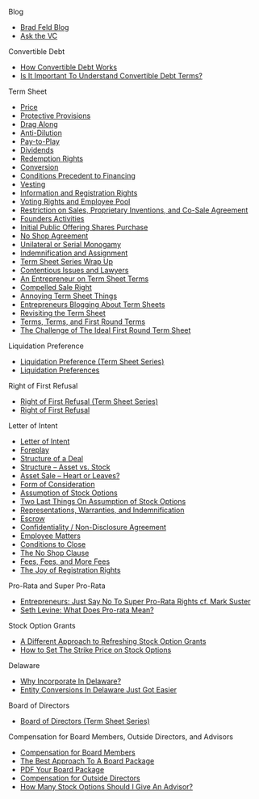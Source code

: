 Blog
*   [Brad Feld Blog](http://www.feld.com) 
*   [Ask the VC](http://www.askthevc.com) 

Convertible Debt
*   [How Convertible Debt Works](http://www.feld.com/archives/2011/10/how-convertible-debt-works.html) 
*   [Is It Important To Understand Convertible Debt Terms?](http://www.feld.com/archives/2011/09/is-it-important-to-understand-convertible-debt-terms.html) 

Term Sheet
*   [Price](http://www.feld.com/archives/2005/01/term-sheet-price.html) 
*   [Protective Provisions](http://www.feld.com/archives/2005/01/term-sheet-protective-provisions.html) 
*   [Drag Along](http://www.feld.com/archives/2005/02/term-sheet-drag-along.html) 
*   [Anti-Dilution](http://www.feld.com/archives/2005/03/term-sheet-anti-dilution.html) 
*   [Pay-to-Play](http://www.feld.com/archives/2005/03/term-sheet-pay-to-play.html) 
*   [Dividends](http://www.feld.com/archives/2005/03/term-sheet-dividends.html) 
*   [Redemption Rights](http://www.feld.com/archives/2005/03/term-sheet-redemption-rights.html) 
*   [Conversion](http://www.feld.com/archives/2005/04/term-sheet-conversion.html) 
*   [Conditions Precedent to Financing](http://www.feld.com/archives/2005/04/term-sheet-conditions-precedent-to-financing.html) 
*   [Vesting](http://www.feld.com/archives/2005/05/term-sheet-vesting.html) 
*   [Information and Registration Rights](http://www.feld.com/archives/2005/06/term-sheet-information-and-registration-rights.html) 
*   [Voting Rights and Employee Pool](http://www.feld.com/archives/2005/07/term-sheet-voting-rights-and-employee-pool.html) 
*   [Restriction on Sales, Proprietary Inventions, and Co-Sale Agreement](http://www.feld.com/archives/2005/07/term-sheet-restriction-on-sales-proprietary-inventions-and-co-sale-agreement.html) 
*   [Founders Activities](http://www.feld.com/archives/2005/07/term-sheet-founders-activities.html) 
*   [Initial Public Offering Shares Purchase](http://www.feld.com/archives/2005/07/term-sheet-initial-public-offering-shares-purchase.html) 
*   [No Shop Agreement](http://www.feld.com/archives/2005/08/term-sheet-no-shop-agreement.html) 
*   [Unilateral or Serial Monogamy](http://www.feld.com/archives/2005/08/unilateral-or-serial-monogamy.html) 
*   [Indemnification and Assignment](http://www.feld.com/archives/2005/08/term-sheet-indemnification-and-assignment.html) 
*   [Term Sheet Series Wrap Up](http://www.feld.com/archives/2005/08/term-sheet-series-wrap-up.html) 
*   [Contentious Issues and Lawyers](http://www.feld.com/archives/2005/12/term-sheets-contentious-issues-and-lawyers.html) 
*   [An Entrepreneur on Term Sheet Terms](http://www.feld.com/archives/2006/01/an-entrepreneur-on-term-sheet-terms.html) 
*   [Compelled Sale Right](http://www.feld.com/archives/2006/06/term-sheet-compelled-sale-right.html) 
*   [Annoying Term Sheet Things](http://www.feld.com/archives/2006/09/annoying-term-sheet-things.html) 
*   [Entrepreneurs Blogging About Term Sheets](http://www.feld.com/archives/2007/04/entrepreneurs-blogging-about-term-sheets.html) 
*   [Revisiting the Term Sheet](http://www.feld.com/archives/2008/06/revisiting-the-term-sheet.html)
*   [Terms, Terms, and First Round Terms](http://www.feld.com/archives/2009/08/terms-terms-and-first-round-terms.html)
*   [The Challenge of The Ideal First Round Term Sheet](http://www.feld.com/archives/2009/08/the-challenge-of-the-ideal-first-round-term-sheet.html)

Liquidation Preference
*   [Liquidation Preference (Term Sheet Series)](http://www.feld.com/archives/2005/01/term-sheet-liquidation-preference.html) 
*   [Liquidation Preferences](http://www.feld.com/archives/2004/07/liquidation-preferences.html)

Right of First Refusal
*   [Right of First Refusal (Term Sheet Series)](http://www.feld.com/archives/2005/06/term-sheet-right-of-first-refusal.html) 
*   [Right of First Refusal](http://www.feld.com/archives/2006/04/right-of-first-refusal.html)

Letter of Intent
*   [Letter of Intent](http://www.feld.com/archives/2005/09/letter-of-intent.html) 
*   [Foreplay](http://www.feld.com/archives/2005/09/letter-of-intent-foreplay.html) 
*   [Structure of a Deal](http://www.feld.com/archives/2005/10/letter-of-intent-structure-of-a-deal.html) 
*   [Structure – Asset vs. Stock](http://www.feld.com/archives/2005/11/letter-of-intent-structure-asset-vs-stock.html) 
*   [Asset Sale – Heart or Leaves?](http://www.feld.com/archives/2005/11/asset-sale-heart-or-leaves.html) 
*   [Form of Consideration](http://www.feld.com/archives/2005/11/letter-of-intent-form-of-consideration.html) 
*   [Assumption of Stock Options](http://www.feld.com/archives/2006/01/letter-of-intent-assumption-of-stock-options.html) 
*   [Two Last Things On Assumption of Stock Options](http://www.feld.com/archives/2006/01/two-last-things-on-assumption-of-stock-options.html) 
*   [Representations, Warranties, and Indemnification](http://www.feld.com/archives/2006/01/letter-of-intent-representations-warranties-and-indemnification.html) 
*   [Escrow](http://www.feld.com/archives/2006/01/letter-of-intent-escrow.html) 
*   [Confidentiality / Non-Disclosure Agreement](http://www.feld.com/archives/2006/02/letter-of-intent-confidentiality-non-disclosure-agreement.html) 
*   [Employee Matters](http://www.feld.com/archives/2006/04/letter-of-intent-employee-matters.html) 
*   [Conditions to Close](http://www.feld.com/archives/2006/04/letter-of-intent-conditions-to-close.html)
*   [The No Shop Clause](http://www.feld.com/archives/2006/04/the-no-shop-clause.html) 
*   [Fees, Fees, and More Fees](http://www.feld.com/archives/2006/04/fees-fees-and-more-fees.html) 
*   [The Joy of Registration Rights](http://www.feld.com/archives/2006/05/the-joy-of-registration-rights.html) 

Pro-Rata and Super Pro-Rata
*   [Entrepreneurs: Just Say No To Super Pro-Rata Rights cf. Mark Suster](http://www.feld.com/archives/2011/09/entrepreneurs-just-say-no-to-super-pro-rata-rights.html) 
*   [Seth Levine: What Does Pro-rata Mean?](http://www.feld.com/archives/2004/09/what-does-pro-rata-mean.html) 

Stock Option Grants
*   [A Different Approach to Refreshing Stock Option Grants](http://www.feld.com/archives/2013/01/a-different-approach-to-refreshing-stock-option-grants.html) 
*   [How to Set The Strike Price on Stock Options](http://www.feld.com/archives/2006/05/how-to-set-the-strike-price-on-stock-options.html) 

Delaware
*   [Why Incorporate In Delaware?](http://www.feld.com/archives/2006/05/why-incorporate-in-delaware.html) 
*   [Entity Conversions In Delaware Just Got Easier](http://www.feld.com/archives/2006/03/entity-conversions-in-delaware-just-got-easier.html) 

Board of Directors
*   [Board of Directors (Term Sheet Series)](http://www.feld.com/archives/2005/01/term-sheet-board-of-directors.html) 

Compensation for Board Members, Outside Directors, and Advisors
*   [Compensation for Board Members](http://www.feld.com/archives/2005/04/compensation-for-board-members.html) 
*   [The Best Approach To A Board Package](http://www.feld.com/archives/2013/01/the-best-approach-to-a-board-package.html) 
*   [PDF Your Board Package](http://www.feld.com/archives/2006/06/pdf-your-board-package.html) 
*   [Compensation for Outside Directors](http://www.feld.com/archives/2005/06/compensation-for-outside-directors.html)
*   [How Many Stock Options Should I Give An Advisor?](http://www.feld.com/archives/2006/05/how-many-stock-options-should-i-give-an-advisor.html) 




